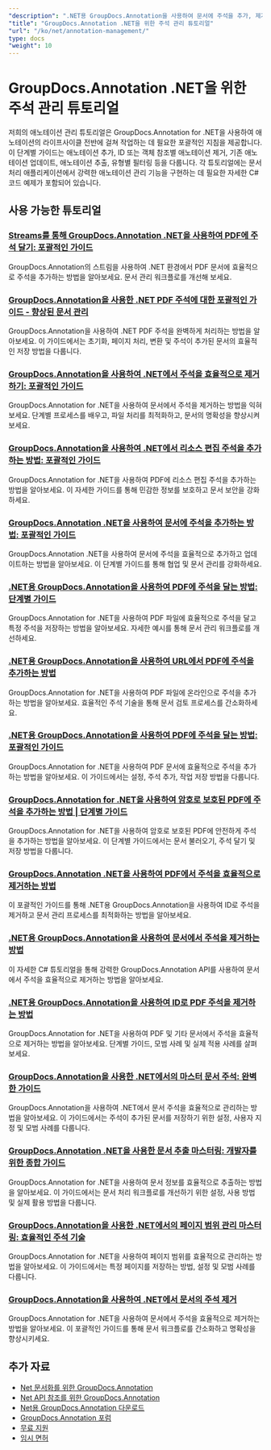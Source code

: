 ```yaml
---
"description": ".NET용 GroupDocs.Annotation을 사용하여 문서에 주석을 추가, 제거, 업데이트 및 관리하는 방법에 대한 전체 자습서입니다."
"title": "GroupDocs.Annotation .NET을 위한 주석 관리 튜토리얼"
"url": "/ko/net/annotation-management/"
type: docs
"weight": 10
---
```


# GroupDocs.Annotation .NET을 위한 주석 관리 튜토리얼

저희의 애노테이션 관리 튜토리얼은 GroupDocs.Annotation for .NET을 사용하여 애노테이션의 라이프사이클 전반에 걸쳐 작업하는 데 필요한 포괄적인 지침을 제공합니다. 이 단계별 가이드는 애노테이션 추가, ID 또는 객체 참조별 애노테이션 제거, 기존 애노테이션 업데이트, 애노테이션 추출, 유형별 필터링 등을 다룹니다. 각 튜토리얼에는 문서 처리 애플리케이션에서 강력한 애노테이션 관리 기능을 구현하는 데 필요한 자세한 C# 코드 예제가 포함되어 있습니다.

## 사용 가능한 튜토리얼

### [Streams를 통해 GroupDocs.Annotation .NET을 사용하여 PDF에 주석 달기: 포괄적인 가이드](./annotate-pdfs-groupdocs-dotnet-streams/)
GroupDocs.Annotation의 스트림을 사용하여 .NET 환경에서 PDF 문서에 효율적으로 주석을 추가하는 방법을 알아보세요. 문서 관리 워크플로를 개선해 보세요.

### [GroupDocs.Annotation을 사용한 .NET PDF 주석에 대한 포괄적인 가이드 - 향상된 문서 관리](./net-pdf-annotation-groupdocs-guide/)
GroupDocs.Annotation을 사용하여 .NET PDF 주석을 완벽하게 처리하는 방법을 알아보세요. 이 가이드에서는 초기화, 페이지 처리, 변환 및 주석이 추가된 문서의 효율적인 저장 방법을 다룹니다.

### [GroupDocs.Annotation을 사용하여 .NET에서 주석을 효율적으로 제거하기: 포괄적인 가이드](./remove-annotations-net-groupdocs-tutorial/)
GroupDocs.Annotation for .NET을 사용하여 문서에서 주석을 제거하는 방법을 익혀보세요. 단계별 프로세스를 배우고, 파일 처리를 최적화하고, 문서의 명확성을 향상시켜 보세요.

### [GroupDocs.Annotation을 사용하여 .NET에서 리소스 편집 주석을 추가하는 방법: 포괄적인 가이드](./groupdocs-annotation-dotnet-resource-redaction/)
GroupDocs.Annotation for .NET을 사용하여 PDF에 리소스 편집 주석을 추가하는 방법을 알아보세요. 이 자세한 가이드를 통해 민감한 정보를 보호하고 문서 보안을 강화하세요.

### [GroupDocs.Annotation .NET을 사용하여 문서에 주석을 추가하는 방법: 포괄적인 가이드](./annotate-documents-groupdocs-dotnet/)
GroupDocs.Annotation .NET을 사용하여 문서에 주석을 효율적으로 추가하고 업데이트하는 방법을 알아보세요. 이 단계별 가이드를 통해 협업 및 문서 관리를 강화하세요.

### [.NET용 GroupDocs.Annotation을 사용하여 PDF에 주석을 달는 방법: 단계별 가이드](./annotate-pdfs-groupdocs-annotation-net/)
GroupDocs.Annotation for .NET을 사용하여 PDF 파일에 효율적으로 주석을 달고 특정 주석을 저장하는 방법을 알아보세요. 자세한 예시를 통해 문서 관리 워크플로를 개선하세요.

### [.NET용 GroupDocs.Annotation을 사용하여 URL에서 PDF에 주석을 추가하는 방법](./annotate-pdfs-online-groupdocs-annotation-net/)
GroupDocs.Annotation for .NET을 사용하여 PDF 파일에 온라인으로 주석을 추가하는 방법을 알아보세요. 효율적인 주석 기술을 통해 문서 검토 프로세스를 간소화하세요.

### [.NET용 GroupDocs.Annotation을 사용하여 PDF에 주석을 달는 방법: 포괄적인 가이드](./annotate-pdf-groupdocs-annotation-net/)
GroupDocs.Annotation for .NET을 사용하여 PDF 문서에 효율적으로 주석을 추가하는 방법을 알아보세요. 이 가이드에서는 설정, 주석 추가, 작업 저장 방법을 다룹니다.

### [GroupDocs.Annotation for .NET을 사용하여 암호로 보호된 PDF에 주석을 추가하는 방법 | 단계별 가이드](./annotate-password-protected-pdfs-groupdocs-dotnet/)
GroupDocs.Annotation for .NET을 사용하여 암호로 보호된 PDF에 안전하게 주석을 추가하는 방법을 알아보세요. 이 단계별 가이드에서는 문서 불러오기, 주석 달기 및 저장 방법을 다룹니다.

### [GroupDocs.Annotation .NET을 사용하여 PDF에서 주석을 효율적으로 제거하는 방법](./annotation-removal-pdf-groupdocs-dotnet-guide/)
이 포괄적인 가이드를 통해 .NET용 GroupDocs.Annotation을 사용하여 ID로 주석을 제거하고 문서 관리 프로세스를 최적화하는 방법을 알아보세요.

### [.NET용 GroupDocs.Annotation을 사용하여 문서에서 주석을 제거하는 방법](./remove-annotations-groupdocs-annotation-dotnet/)
이 자세한 C# 튜토리얼을 통해 강력한 GroupDocs.Annotation API를 사용하여 문서에서 주석을 효율적으로 제거하는 방법을 알아보세요.

### [.NET용 GroupDocs.Annotation을 사용하여 ID로 PDF 주석을 제거하는 방법](./manage-pdf-annotations-groupdocs-dotnet-remove-id/)
GroupDocs.Annotation for .NET을 사용하여 PDF 및 기타 문서에서 주석을 효율적으로 제거하는 방법을 알아보세요. 단계별 가이드, 모범 사례 및 실제 적용 사례를 살펴보세요.

### [GroupDocs.Annotation을 사용한 .NET에서의 마스터 문서 주석: 완벽한 가이드](./mastering-document-annotation-dotnet-groupdocs/)
GroupDocs.Annotation을 사용하여 .NET에서 문서 주석을 효율적으로 관리하는 방법을 알아보세요. 이 가이드에서는 주석이 추가된 문서를 저장하기 위한 설정, 사용자 지정 및 모범 사례를 다룹니다.

### [GroupDocs.Annotation .NET을 사용한 문서 추출 마스터링: 개발자를 위한 종합 가이드](./mastering-document-extraction-groupdocs-annotation-net/)
GroupDocs.Annotation for .NET을 사용하여 문서 정보를 효율적으로 추출하는 방법을 알아보세요. 이 가이드에서는 문서 처리 워크플로를 개선하기 위한 설정, 사용 방법 및 실제 활용 방법을 다룹니다.

### [GroupDocs.Annotation을 사용한 .NET에서의 페이지 범위 관리 마스터링: 효율적인 주석 기술](./groupdocs-annotation-dotnet-page-range-management/)
GroupDocs.Annotation for .NET을 사용하여 페이지 범위를 효율적으로 관리하는 방법을 알아보세요. 이 가이드에서는 특정 페이지를 저장하는 방법, 설정 및 모범 사례를 다룹니다.

### [GroupDocs.Annotation을 사용하여 .NET에서 문서의 주석 제거](./remove-annotations-dotnet-groupdocs/)
GroupDocs.Annotation for .NET을 사용하여 문서에서 주석을 효율적으로 제거하는 방법을 알아보세요. 이 포괄적인 가이드를 통해 문서 워크플로를 간소화하고 명확성을 향상시키세요.

## 추가 자료

- [Net 문서화를 위한 GroupDocs.Annotation](https://docs.groupdocs.com/annotation/net/)
- [Net API 참조를 위한 GroupDocs.Annotation](https://reference.groupdocs.com/annotation/net/)
- [Net용 GroupDocs.Annotation 다운로드](https://releases.groupdocs.com/annotation/net/)
- [GroupDocs.Annotation 포럼](https://forum.groupdocs.com/c/annotation)
- [무료 지원](https://forum.groupdocs.com/)
- [임시 면허](https://purchase.groupdocs.com/temporary-license/)